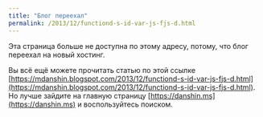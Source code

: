 ```yaml
---
title: "Блог переехал"
permalink: /2013/12/functiond-s-id-var-js-fjs-d.html
---
```

Эта страница больше не доступна по этому адресу, потому, что блог переехал на новый хостинг.

Вы всё ещё можете прочитать статью по этой ссылке [https://mdanshin.blogspot.com/2013/12/functiond-s-id-var-js-fjs-d.html](https://mdanshin.blogspot.com/2013/12/functiond-s-id-var-js-fjs-d.html). Но лучше зайдите на главную страницу [https://danshin.ms](https://danshin.ms) и воспользуйтесь поиском.